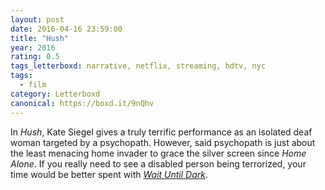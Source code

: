 ```yaml
---
layout: post 
date: 2016-04-16 23:59:00
title: "Hush"
year: 2016
rating: 0.5
tags_letterboxd: narrative, netflix, streaming, hdtv, nyc
tags:
  - film
category: Letterboxd
canonical: https://boxd.it/9nQhv
---
```


In <cite>Hush</cite>, Kate Siegel gives a truly terrific performance as an isolated deaf woman targeted by a psychopath. However, said psychopath is just about the least menacing home invader to grace the silver screen since <cite>Home Alone</cite>. If you really need to see a disabled person being terrorized, your time would be better spent with [<cite>Wait Until Dark](http://letterboxd.com/film/wait-until-dark/).